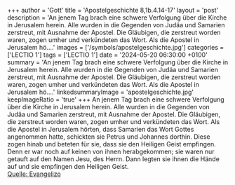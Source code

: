 +++
author = 'Gott'
title = 'Apostelgeschichte 8,1b.4.14-17'
layout = 'post'
description = 'An jenem Tag brach eine schwere Verfolgung über die Kirche in Jerusalem herein. Alle wurden in die Gegenden von Judäa und Samarien zerstreut, mit Ausnahme der Apostel. Die Gläubigen, die zerstreut worden waren, zogen umher und verkündeten das Wort. Als die Apostel in Jerusalem hö....'
images = ['/symbols/apostelgeschichte.jpg']
categories = ['LECTIO 1']
tags = ['LECTIO 1']
date = '2024-05-20 06:30:00 +0100'
summary = 'An jenem Tag brach eine schwere Verfolgung über die Kirche in Jerusalem herein. Alle wurden in die Gegenden von Judäa und Samarien zerstreut, mit Ausnahme der Apostel. Die Gläubigen, die zerstreut worden waren, zogen umher und verkündeten das Wort. Als die Apostel in Jerusalem hö....'
linkedsummaryImage = 'apostelgeschichte.jpg'
keepImageRatio = 'true'
+++
An jenem Tag brach eine schwere Verfolgung über die Kirche in Jerusalem herein. Alle wurden in die Gegenden von Judäa und Samarien zerstreut, mit Ausnahme der Apostel.
Die Gläubigen, die zerstreut worden waren, zogen umher und verkündeten das Wort.
Als die Apostel in Jerusalem hörten, dass Samarien das Wort Gottes angenommen hatte, schickten sie Petrus und Johannes dorthin.<!--more-->
Diese zogen hinab und beteten für sie, dass sie den Heiligen Geist empfingen.
Denn er war noch auf keinen von ihnen herabgekommen; sie waren nur getauft auf den Namen Jesu, des Herrn.
Dann legten sie ihnen die Hände auf und sie empfingen den Heiligen Geist.<br> [Quelle: Evangelizo](https://evangeliumtagfuertag.org/DE/gospel)